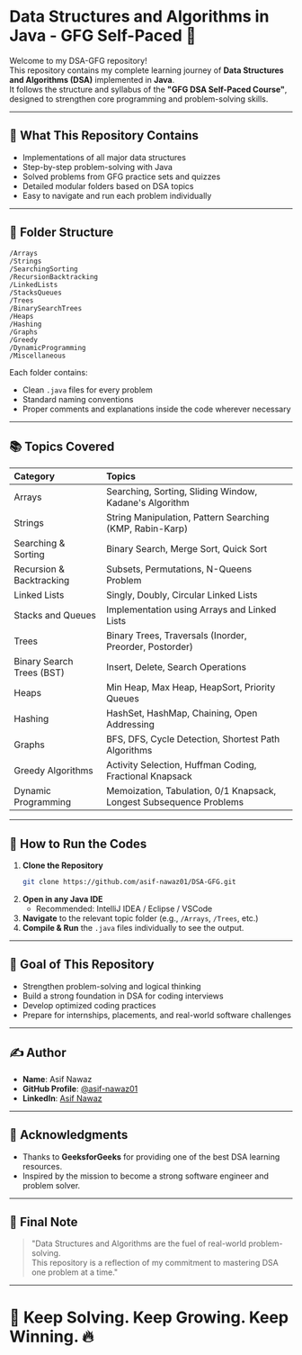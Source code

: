 # Data Structures and Algorithms in Java - GFG Self-Paced 🚀

Welcome to my DSA-GFG repository!  
This repository contains my complete learning journey of **Data Structures and Algorithms (DSA)** implemented in **Java**.  
It follows the structure and syllabus of the **"GFG DSA Self-Paced Course"**, designed to strengthen core programming and problem-solving skills.

---

## 🧠 What This Repository Contains

- Implementations of all major data structures
- Step-by-step problem-solving with Java
- Solved problems from GFG practice sets and quizzes
- Detailed modular folders based on DSA topics
- Easy to navigate and run each problem individually

---

## 🧩 Folder Structure

```
/Arrays
/Strings
/SearchingSorting
/RecursionBacktracking
/LinkedLists
/StacksQueues
/Trees
/BinarySearchTrees
/Heaps
/Hashing
/Graphs
/Greedy
/DynamicProgramming
/Miscellaneous
```

Each folder contains:
- Clean `.java` files for every problem
- Standard naming conventions
- Proper comments and explanations inside the code wherever necessary

---

## 📚 Topics Covered

| Category | Topics |
|:---|:---|
| Arrays | Searching, Sorting, Sliding Window, Kadane's Algorithm |
| Strings | String Manipulation, Pattern Searching (KMP, Rabin-Karp) |
| Searching & Sorting | Binary Search, Merge Sort, Quick Sort |
| Recursion & Backtracking | Subsets, Permutations, N-Queens Problem |
| Linked Lists | Singly, Doubly, Circular Linked Lists |
| Stacks and Queues | Implementation using Arrays and Linked Lists |
| Trees | Binary Trees, Traversals (Inorder, Preorder, Postorder) |
| Binary Search Trees (BST) | Insert, Delete, Search Operations |
| Heaps | Min Heap, Max Heap, HeapSort, Priority Queues |
| Hashing | HashSet, HashMap, Chaining, Open Addressing |
| Graphs | BFS, DFS, Cycle Detection, Shortest Path Algorithms |
| Greedy Algorithms | Activity Selection, Huffman Coding, Fractional Knapsack |
| Dynamic Programming | Memoization, Tabulation, 0/1 Knapsack, Longest Subsequence Problems |

---

## 🚀 How to Run the Codes

1. **Clone the Repository**
   ```bash
   git clone https://github.com/asif-nawaz01/DSA-GFG.git
   ```
2. **Open in any Java IDE**
   - Recommended: IntelliJ IDEA / Eclipse / VSCode
3. **Navigate** to the relevant topic folder (e.g., `/Arrays`, `/Trees`, etc.)
4. **Compile & Run** the `.java` files individually to see the output.

---

## 🎯 Goal of This Repository

- Strengthen problem-solving and logical thinking
- Build a strong foundation in DSA for coding interviews
- Develop optimized coding practices
- Prepare for internships, placements, and real-world software challenges

---

## ✍️ Author

- **Name**: Asif Nawaz
- **GitHub Profile**: [@asif-nawaz01](https://github.com/nawaz-01)
- **LinkedIn**: [Asif Nawaz](https://www.linkedin.com/in/asif-nawaz0143)

---

## 🙌 Acknowledgments

- Thanks to **GeeksforGeeks** for providing one of the best DSA learning resources.
- Inspired by the mission to become a strong software engineer and problem solver.

---

## 📣 Final Note

> "Data Structures and Algorithms are the fuel of real-world problem-solving.  
This repository is a reflection of my commitment to mastering DSA one problem at a time."

---

# 🚀 Keep Solving. Keep Growing. Keep Winning. 🔥

